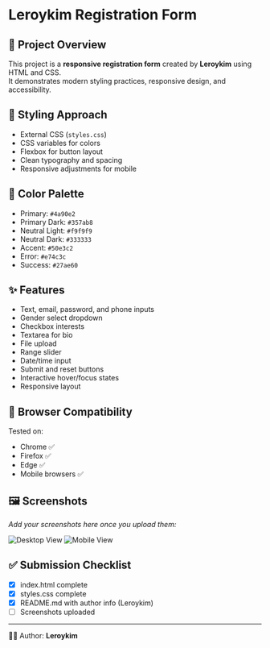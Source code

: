 
# Leroykim Registration Form

## 📌 Project Overview
This project is a **responsive registration form** created by **Leroykim** using HTML and CSS.  
It demonstrates modern styling practices, responsive design, and accessibility.

## 🎨 Styling Approach
- External CSS (`styles.css`)
- CSS variables for colors
- Flexbox for button layout
- Clean typography and spacing
- Responsive adjustments for mobile

## 🌈 Color Palette
- Primary: `#4a90e2`
- Primary Dark: `#357ab8`
- Neutral Light: `#f9f9f9`
- Neutral Dark: `#333333`
- Accent: `#50e3c2`
- Error: `#e74c3c`
- Success: `#27ae60`

## ✨ Features
- Text, email, password, and phone inputs
- Gender select dropdown
- Checkbox interests
- Textarea for bio
- File upload
- Range slider
- Date/time input
- Submit and reset buttons
- Interactive hover/focus states
- Responsive layout

## 📱 Browser Compatibility
Tested on:
- Chrome ✅
- Firefox ✅
- Edge ✅
- Mobile browsers ✅

## 🖼️ Screenshots
_Add your screenshots here once you upload them:_

![Desktop View](form-desktop.png)
![Mobile View](form-mobile.png)

## ✅ Submission Checklist
- [x] index.html complete
- [x] styles.css complete
- [x] README.md with author info (Leroykim)
- [ ] Screenshots uploaded

---
👨‍💻 Author: **Leroykim**
